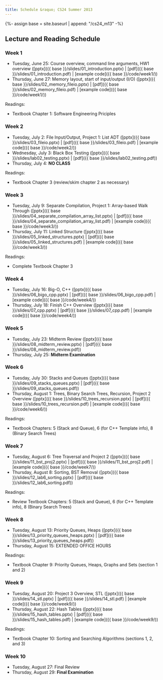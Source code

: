 ```yaml
---
title: Schedule &raquo; CS24 Summer 2013
---
```

{%- assign base = site.baseurl | append: "/cs24_m13" -%}
## Lecture and Reading Schedule

### Week 1

* Tuesday, June 25: Course overview, command line arguments, HW1 overview
  ([pptx]({{ base }}/slides/01_introduction.pptx) |
  [pdf]({{ base }}/slides/01_introduction.pdf) |
  [example code]({{ base }}/code/week1/))
* Thursday, June 27: Memory layout, start of input/output (I/O)
  ([pptx]({{ base }}/slides/02_memory_fileio.pptx) |
  [pdf]({{ base }}/slides/02_memory_fileio.pdf) |
  [example code]({{ base }}/code/week1/))


Readings:

* Textbook Chapter 1: Software Engineering Priciples


### Week 2

* Tuesday, July 2: File Input/Output, Project 1: List ADT
  ([pptx]({{ base }}/slides/03_fileio.pptx) |
  [pdf]({{ base }}/slides/03_fileio.pdf) |
  [example code]({{ base }}/code/week2/))
* Wednesday, July 3: Black Box Testing
  ([pptx]({{ base }}/slides/lab02_testing.pptx) |
  [pdf]({{ base }}/slides/lab02_testing.pdf))
* Thursday, July 4: __NO CLASS__

Readings:

* Textbook Chapter 3 (review/skim chapter 2 as necessary)


### Week 3

* Tuesday, July 9: Separate Compilation, Project 1: Array-based Walk Through
  ([pptx]({{ base }}/slides/04_separate_compilation_array_list.pptx) |
  [pdf]({{ base }}/slides/04_separate_compilation_array_list.pdf) |
  [example code]({{ base }}/code/week3/))
* Thursday, July 11: Linked Structure
  ([pptx]({{ base }}/slides/05_linked_structures.pptx) |
  [pdf]({{ base }}/slides/05_linked_structures.pdf) |
  [example code]({{ base }}/code/week3/))

Readings:

* Complete Textbook Chapter 3


### Week 4

* Tuesday, July 16: Big-O, C++
  ([pptx]({{ base }}/slides/06_bigo_cpp.pptx) |
  [pdf]({{ base }}/slides/06_bigo_cpp.pdf) |
  [example code]({{ base }}/code/week4/))
* Thursday, July 18: Finish C++ Overview
  ([pptx]({{ base }}/slides/07_cpp.pptx) |
  [pdf]({{ base }}/slides/07_cpp.pdf) |
  [example code]({{ base }}/code/week4/))


### Week 5

* Tuesday, July 23: Midterm Review
  ([pptx]({{ base }}/slides/08_midterm_review.pptx) |
  [pdf]({{ base }}/slides/08_midterm_review.pdf))
* Thursday, July 25: __Midterm Examination__


### Week 6

* Tuesday, July 30: Stacks and Queues
  ([pptx]({{ base }}/slides/09_stacks_queues.pptx) |
  [pdf]({{ base }}/slides/09_stacks_queues.pdf))
* Thursday, August 1: Trees, Binary Search Trees, Recursion, Project 2 Overview
  ([pptx]({{ base }}/slides/10_trees_recursion.pptx) |
  [pdf]({{ base }}/slides/10_trees_recursion.pdf) |
  [example code]({{ base }}/code/week6/))


Readings:

* Textbook Chapters: 5 (Stack and Queue), 6 (for C++ Template info), 8
  (Binary Search Trees)


### Week 7

* Tuesday, August 6: Tree Traversal and Project 2
  ([pptx]({{ base }}/slides/11_bst_proj2.pptx) |
  [pdf]({{ base }}/slides/11_bst_proj2.pdf) |
  [example code]({{ base }}/code/week7/))
* Thursday, August 8: Sorting, BST Removal
  ([pptx]({{ base }}/slides/12_lab6_sorting.pptx) |
  [pdf]({{ base }}/slides/12_lab6_sorting.pdf))

Readings:

* Review Textbook Chapters: 5 (Stack and Queue), 6 (for C++ Template info), 8
  (Binary Search Trees)


### Week 8

* Tuesday, August 13: Priority Queues, Heaps
  ([pptx]({{ base }}/slides/13_priority_queues_heaps.pptx) |
  [pdf]({{ base }}/slides/13_priority_queues_heaps.pdf))
* Thursday, August 15: EXTENDED OFFICE HOURS

Readings:

* Textbook Chapter 9: Priority Queues, Heaps, Graphs and Sets (section 1 and 2)


### Week 9

* Tuesday, August 20: Project 3 Overview, STL
  ([pptx]({{ base }}/slides/14_stl.pptx) |
  [pdf]({{ base }}/slides/14_stl.pdf) |
  [example code]({{ base }}/code/week9/))
* Thursday, August 22: Hash Tables
  ([pptx]({{ base }}/slides/15_hash_tables.pptx) |
  [pdf]({{ base }}/slides/15_hash_tables.pdf) |
  [example code]({{ base }}/code/week9/))


Readings:

* Textbook Chapter 10: Sorting and Searching Algorithms (sections 1, 2, and 3)


### Week 10

* Tuesday, August 27: Final Review
* Thursday, August 29: __Final Examination__
